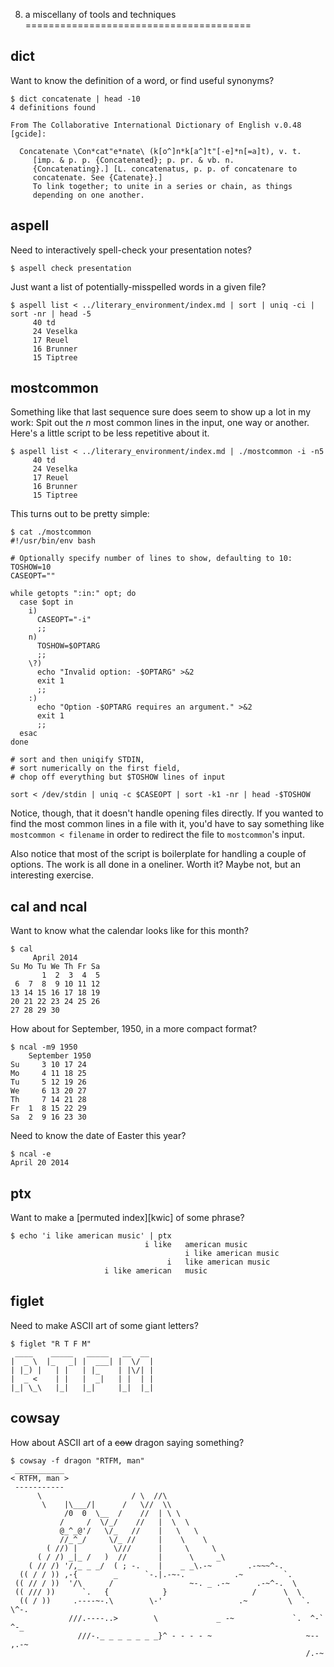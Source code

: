 8. a miscellany of tools and techniques
=======================================

dict
----

Want to know the definition of a word, or find useful synonyms?

    $ dict concatenate | head -10
    4 definitions found
    
    From The Collaborative International Dictionary of English v.0.48 [gcide]:
    
      Concatenate \Con*cat"e*nate\ (k[o^]n*k[a^]t"[-e]*n[=a]t), v. t.
         [imp. & p. p. {Concatenated}; p. pr. & vb. n.
         {Concatenating}.] [L. concatenatus, p. p. of concatenare to
         concatenate. See {Catenate}.]
         To link together; to unite in a series or chain, as things
         depending on one another.

aspell
------

Need to interactively spell-check your presentation notes?

    $ aspell check presentation

Just want a list of potentially-misspelled words in a given file?

<!-- exec -->

    $ aspell list < ../literary_environment/index.md | sort | uniq -ci | sort -nr | head -5
         40 td
         24 Veselka
         17 Reuel
         16 Brunner
         15 Tiptree

<!-- end -->

mostcommon
----------

Something like that last sequence sure does seem to show up a lot in my work:
Spit out the _n_ most common lines in the input, one way or another.   Here's
a little script to be less repetitive about it.

<!-- exec -->

    $ aspell list < ../literary_environment/index.md | ./mostcommon -i -n5
         40 td
         24 Veselka
         17 Reuel
         16 Brunner
         15 Tiptree

<!-- end -->

This turns out to be pretty simple:

<!-- exec -->

    $ cat ./mostcommon
    #!/usr/bin/env bash
    
    # Optionally specify number of lines to show, defaulting to 10:
    TOSHOW=10
    CASEOPT=""
    
    while getopts ":in:" opt; do
      case $opt in
        i)
          CASEOPT="-i"
          ;;
        n)
          TOSHOW=$OPTARG
          ;;
        \?)
          echo "Invalid option: -$OPTARG" >&2
          exit 1
          ;;
        :)
          echo "Option -$OPTARG requires an argument." >&2
          exit 1
          ;;
      esac
    done
    
    # sort and then uniqify STDIN,
    # sort numerically on the first field,
    # chop off everything but $TOSHOW lines of input
    
    sort < /dev/stdin | uniq -c $CASEOPT | sort -k1 -nr | head -$TOSHOW

<!-- end -->

Notice, though, that it doesn't handle opening files directly.  If you wanted
to find the most common lines in a file with it, you'd have to say something
like `mostcommon < filename` in order to redirect the file to `mostcommon`'s
input.

Also notice that most of the script is boilerplate for handling a couple of
options.  The work is all done in a oneliner.  Worth it?  Maybe not, but an
interesting exercise.

cal and ncal
------------

Want to know what the calendar looks like for this month?

    $ cal
         April 2014       
    Su Mo Tu We Th Fr Sa  
           1  2  3  4  5  
     6  7  8  9 10 11 12  
    13 14 15 16 17 18 19  
    20 21 22 23 24 25 26  
    27 28 29 30           

How about for September, 1950, in a more compact format?

<!-- exec -->

    $ ncal -m9 1950
        September 1950    
    Su     3 10 17 24   
    Mo     4 11 18 25   
    Tu     5 12 19 26   
    We     6 13 20 27   
    Th     7 14 21 28   
    Fr  1  8 15 22 29   
    Sa  2  9 16 23 30   

<!-- end -->

Need to know the date of Easter this year?

<!-- exec -->

    $ ncal -e
    April 20 2014

<!-- end -->

ptx
---

Want to make a [permuted index][kwic] of some phrase?

<!-- exec -->

    $ echo 'i like american music' | ptx
                                  i like   american music
                                           i like american music
                                       i   like american music
                         i like american   music

<!-- end -->



figlet
------

Need to make ASCII art of some giant letters?

<!-- exec -->

    $ figlet "R T F M"
     ____    _____   _____   __  __ 
    |  _ \  |_   _| |  ___| |  \/  |
    | |_) |   | |   | |_    | |\/| |
    |  _ <    | |   |  _|   | |  | |
    |_| \_\   |_|   |_|     |_|  |_|
                                    

<!-- end -->

cowsay
------

How about ASCII art of a <del>cow</del> dragon saying something?

<!-- exec -->

    $ cowsay -f dragon "RTFM, man"
     ___________
    < RTFM, man >
     -----------
          \                    / \  //\
           \    |\___/|      /   \//  \\
                /0  0  \__  /    //  | \ \    
               /     /  \/_/    //   |  \  \  
               @_^_@'/   \/_   //    |   \   \ 
               //_^_/     \/_ //     |    \    \
            ( //) |        \///      |     \     \
          ( / /) _|_ /   )  //       |      \     _\
        ( // /) '/,_ _ _/  ( ; -.    |    _ _\.-~        .-~~~^-.
      (( / / )) ,-{        _      `-.|.-~-.           .~         `.
     (( // / ))  '/\      /                 ~-. _ .-~      .-~^-.  \
     (( /// ))      `.   {            }                   /      \  \
      (( / ))     .----~-.\        \-'                 .~         \  `. \^-.
                 ///.----..>        \             _ -~             `.  ^-`  ^-_
                   ///-._ _ _ _ _ _ _}^ - - - - ~                     ~-- ,.-~
                                                                      /.-~

<!-- end -->
